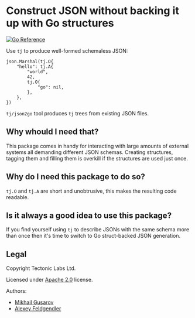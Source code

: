 # Construct JSON without backing it up with Go structures
[![Go Reference](https://pkg.go.dev/badge/github.com/ridge/tj.svg)](https://pkg.go.dev/github.com/ridge/tj)

Use `tj` to produce well-formed schemaless JSON:

    json.Marshal(tj.O{
        "hello": tj.A{
            "world",
            42,
            tj.O{
                "go": nil,
            },
        },
    })

`tj/json2go` tool produces `tj` trees from existing JSON files.

## Why whould I need that?

This package comes in handy for interacting with large amounts of external
systems all demanding different JSON schemas. Creating structures, tagging them
and filling them is overkill if the structures are used just once.

## Why do I need this package to do so?

`tj.O` and `tj.A` are short and unobtrusive, this makes the resulting code
readable.

## Is it always a good idea to use this package?

If you find yourself using `tj` to describe JSONs with the same schema more than
once then it's time to switch to Go struct-backed JSON generation.

## Legal

Copyright Tectonic Labs Ltd.

Licensed under [Apache 2.0](LICENSE) license.

Authors:
- [Mikhail Gusarov](https://github.com/dottedmag)
- [Alexey Feldgendler](https://github.com/feldgendler)
